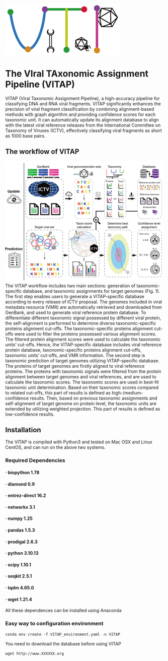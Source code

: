 ![logo](/images/logo.png)
# **The VIral TAxonomic Assignment Pipeline (VITAP)**
VITAP (Viral Taxonomic Assignment Pipeline), a high-accuracy pipeline for classifying DNA and RNA viral fragments. VITAP significantly enhances the precision of viral fragment classification by combining alignment-based methods with graph algorithm and providing confidence scores for each taxonomic unit. It can automatically update its alignment database to align with the latest viral reference releases from the International Committee on Taxonomy of Viruses (ICTV), effectively classifying viral fragments as short as 1000 base pairs.
## The workflow of VITAP
![logo](/images/workflow.png)
The VITAP workflow includes two main sections: generation of taxonomic-specific database, and taxonomic assignments for target genomes (Fig. 1). The first step enables users to generate a VITAP-specific database according to every release of ICTV proposal. The genomes included in viral metadata resource (VMR) are automatically retrieved and downloaded from GenBank, and used to generate viral reference protein database. To differentiate different taxonomic signal possessed by different viral protein, the self-alignment is performed to determine diverse taxonomic-specific proteins alignment cut-offs. The taxonomic-specific proteins alignment cut-offs were used to filter the proteins possessed various alignment scores. The filtered protein alignment scores were used to calculate the taxonomic units’ cut-offs. Hence, the VITAP-specific database includes viral reference protein database, taxonomic-specific proteins alignment cut-offs, taxonomic units’ cut-offs, and VMR information. The second step is taxonomic prediction of target genomes utilizing VITAP-specific database. The proteins of target genomes are firstly aligned to viral reference proteins. The proteins with taxonomic signals were filtered from the protein alignment between target genomes and viral references, and are used to calculate the taxonomic scores. The taxonomic scores are used in best-fit taxonomic unit determination. Based on their taxonomic scores compared to related cut-offs, this part of results is defined as high-/medium-confidence results. Then, based on previous taxonomic assignments and self-alignment of target genome on protein level, the taxonomic units are extended by utilizing weighted projection. This part of results is defined as low-confidence results.
## Installation
The VITAP is compiled with Python3 and tested on Mac OSX and Linux CentOS, and can run on the above two systems.
### Required Dependencies
####   · biopython  1.78
####   · diamond  0.9
####   · entrez-direct  16.2
####   · networkx  3.1
####   · numpy  1.25
####   · pandas  1.5.3
####   · prodigal  2.6.3
####   · python  3.10.13
####   · scipy  1.10.1
####   · seqkit  2.5.1
####   · tqdm  4.65.0
####   · wget  1.21.4
All these dependences can be installed using Anaconda
### Easy way to configuration environment
```
conda env create -f VITAP_environment.yaml -n VITAP
```
You need to download the database before using VITAP
```
wget http://www.XXXXXX.org
```

